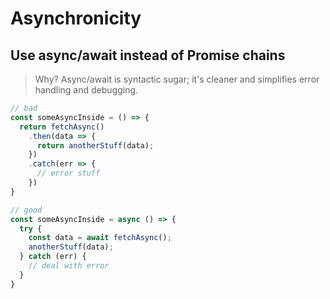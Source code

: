# Asynchronicity

## **Use async/await instead of Promise chains**

> Why? Async/await is syntactic sugar; it's cleaner and simplifies error handling and debugging.

```typescript
// bad
const someAsyncInside = () => {
  return fetchAsync()
    .then(data => {
      return anotherStuff(data);
    })
    .catch(err => {
      // error stuff
    })
}

// good
const someAsyncInside = async () => {
  try {
    const data = await fetchAsync();
    anotherStuff(data);
  } catch (err) {
    // deal with error
  }
}
```

